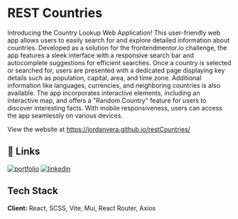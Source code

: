 # REST Countries

Introducing the Country Lookup Web Application! This user-friendly web app allows users to easily search for and explore detailed information about countries. Developed as a solution for the frontendmentor.io challenge, the app features a sleek interface with a responsive search bar and autocomplete suggestions for efficient searches. Once a country is selected or searched for, users are presented with a dedicated page displaying key details such as population, capital, area, and time zone. Additional information like languages, currencies, and neighboring countries is also available. The app incorporates interactive elements, including an interactive map, and offers a "Random Country" feature for users to discover interesting facts. With mobile responsiveness, users can access the app seamlessly on various devices.

View the website at https://jordanvera.github.io/restCountries/

## 🔗 Links

[![portfolio](https://img.shields.io/badge/my_portfolio-000?style=for-the-badge&logo=ko-fi&logoColor=white)](https://www.jordanvera.com)
[![linkedin](https://img.shields.io/badge/linkedin-0A66C2?style=for-the-badge&logo=linkedin&logoColor=white)](https://www.linkedin.com/in/jordan-vera-836701161/)

## Tech Stack

**Client:** React, SCSS, Vite, Mui, React Router, Axios
